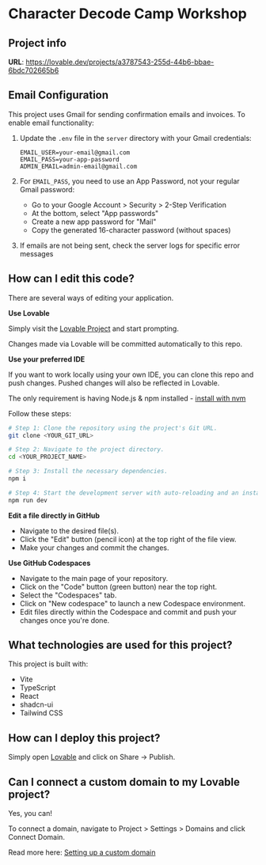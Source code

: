 # Character Decode Camp Workshop

## Project info

**URL**: https://lovable.dev/projects/a3787543-255d-44b6-bbae-6bdc702665b6

## Email Configuration

This project uses Gmail for sending confirmation emails and invoices. To enable email functionality:

1. Update the `.env` file in the `server` directory with your Gmail credentials:
   ```
   EMAIL_USER=your-email@gmail.com
   EMAIL_PASS=your-app-password
   ADMIN_EMAIL=admin-email@gmail.com
   ```

2. For `EMAIL_PASS`, you need to use an App Password, not your regular Gmail password:
   - Go to your Google Account > Security > 2-Step Verification
   - At the bottom, select "App passwords"
   - Create a new app password for "Mail"
   - Copy the generated 16-character password (without spaces)

3. If emails are not being sent, check the server logs for specific error messages

## How can I edit this code?

There are several ways of editing your application.

**Use Lovable**

Simply visit the [Lovable Project](https://lovable.dev/projects/a3787543-255d-44b6-bbae-6bdc702665b6) and start prompting.

Changes made via Lovable will be committed automatically to this repo.

**Use your preferred IDE**

If you want to work locally using your own IDE, you can clone this repo and push changes. Pushed changes will also be reflected in Lovable.

The only requirement is having Node.js & npm installed - [install with nvm](https://github.com/nvm-sh/nvm#installing-and-updating)

Follow these steps:

```sh
# Step 1: Clone the repository using the project's Git URL.
git clone <YOUR_GIT_URL>

# Step 2: Navigate to the project directory.
cd <YOUR_PROJECT_NAME>

# Step 3: Install the necessary dependencies.
npm i

# Step 4: Start the development server with auto-reloading and an instant preview.
npm run dev
```

**Edit a file directly in GitHub**

- Navigate to the desired file(s).
- Click the "Edit" button (pencil icon) at the top right of the file view.
- Make your changes and commit the changes.

**Use GitHub Codespaces**

- Navigate to the main page of your repository.
- Click on the "Code" button (green button) near the top right.
- Select the "Codespaces" tab.
- Click on "New codespace" to launch a new Codespace environment.
- Edit files directly within the Codespace and commit and push your changes once you're done.

## What technologies are used for this project?

This project is built with:

- Vite
- TypeScript
- React
- shadcn-ui
- Tailwind CSS

## How can I deploy this project?

Simply open [Lovable](https://lovable.dev/projects/a3787543-255d-44b6-bbae-6bdc702665b6) and click on Share -> Publish.

## Can I connect a custom domain to my Lovable project?

Yes, you can!

To connect a domain, navigate to Project > Settings > Domains and click Connect Domain.

Read more here: [Setting up a custom domain](https://docs.lovable.dev/tips-tricks/custom-domain#step-by-step-guide)
